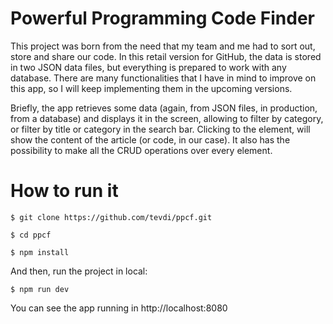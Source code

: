 Powerful Programming Code Finder
===================================

This project was born from the need that my team and me had to sort out, store and share our code. In this retail version for GitHub, the data is stored in two JSON data files, but everything is prepared to work with any database. There are many functionalities that I have in mind to improve on this app, so I will keep implementing them in the upcoming versions. 

Briefly, the app retrieves some data (again, from JSON files, in production, from a database) and displays it in the screen, allowing to filter by category, or filter by title or category in the search bar. Clicking to the element, will show the content of the article (or code, in our case). It also has the possibility to make all the CRUD operations over every element.


How to run it
=============

    $ git clone https://github.com/tevdi/ppcf.git
    
    $ cd ppcf
    
    $ npm install
        
And then, run the project in local:

    $ npm run dev

You can see the app running in http://localhost:8080
